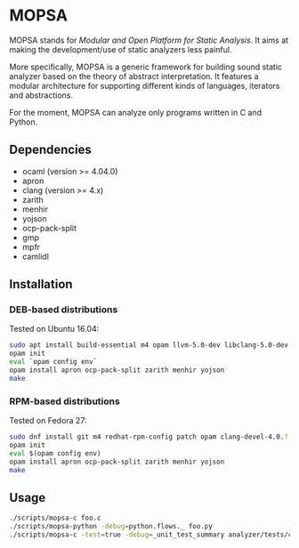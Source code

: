 # MOPSA

MOPSA stands for *Modular and Open Platform for Static Analysis*. It aims at making the development/use of static analyzers less painful.

More specifically, MOPSA is a generic framework for building sound static analyzer based on the theory of abstract interpretation.
It features a modular architecture for supporting different kinds of languages, iterators and abstractions.

For the moment, MOPSA can analyze only programs written in C and Python.

## Dependencies

* ocaml (version >= 4.04.0)
* apron
* clang (version >= 4.x)
* zarith
* menhir
* yojson
* ocp-pack-split
* gmp
* mpfr
* camlidl

## Installation 

### DEB-based distributions

Tested on Ubuntu 16.04:

```bash
sudo apt install build-essential m4 opam llvm-5.0-dev libclang-5.0-dev libgmp-dev libmpfr-dev
opam init
eval `opam config env`
opam install apron ocp-pack-split zarith menhir yojson
make

```

### RPM-based distributions

Tested on Fedora 27:

```bash
sudo dnf install git m4 redhat-rpm-config patch opam clang-devel-4.0.? llvm-devel-4.0.? gmp-devel mpfr-devel
opam init
eval $(opam config env)
opam install apron ocp-pack-split zarith menhir yojson
make

```


## Usage

```bash
./scripts/mopsa-c foo.c
./scripts/mopsa-python -debug=python.flows._ foo.py
./scripts/mopsa-c -test=true -debug=_unit_test_summary analyzer/tests/c/int_tests.c
```
